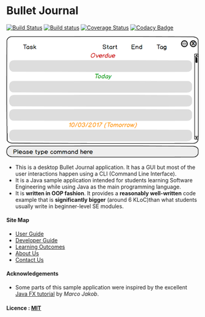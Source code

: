 # Bullet Journal

[![Build Status](https://travis-ci.org/CS2103JAN2017-F12-B4/main.svg?branch=master)](https://travis-ci.org/CS2103JAN2017-F12-B4/main)
[![Build status](https://ci.appveyor.com/api/projects/status/2fgsii7sa8ling2f?svg=true)](https://ci.appveyor.com/project/bryanleejh/main)
[![Coverage Status](https://coveralls.io/repos/github/CS2103JAN2017-F12-B4/main/badge.svg?branch=master)](https://coveralls.io/github/CS2103JAN2017-F12-B4/main?branch=master)
[![Codacy Badge](https://api.codacy.com/project/badge/Grade/129c2b2680614e0782cf9cc658797e83)](https://www.codacy.com/app/CS2103JAN2017-F12-B4/main?utm_source=github.com&amp;utm_medium=referral&amp;utm_content=CS2103JAN2017-F12-B4/main&amp;utm_campaign=Badge_Grade)



<img src="docs/images/Ui.png" width="600"><br>

* This is a desktop Bullet Journal application. It has a GUI but most of the user interactions happen using
  a CLI (Command Line Interface).
* It is a Java sample application intended for students learning Software Engineering while using Java as
  the main programming language.
* It is **written in OOP fashion**. It provides a **reasonably well-written** code example that is
  **significantly bigger** (around 6 KLoC)than what students usually write in beginner-level SE modules.


#### Site Map
* [User Guide](docs/UserGuide.md)
* [Developer Guide](docs/DeveloperGuide.md)
* [Learning Outcomes](docs/LearningOutcomes.md)
* [About Us](docs/AboutUs.md)
* [Contact Us](docs/ContactUs.md)


#### Acknowledgements

* Some parts of this sample application were inspired by the excellent
  [Java FX tutorial](http://code.makery.ch/library/javafx-8-tutorial/) by *Marco Jakob*.


#### Licence : [MIT](LICENSE)

